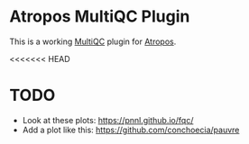 # Atropos MultiQC Plugin

This is a working [MultiQC](http://multiqc.info/) plugin for [Atropos](https://github.com/jdidion/atropos).

<<<<<<< HEAD
# TODO

* Look at these plots: https://pnnl.github.io/fqc/
* Add a plot like this: https://github.com/conchoecia/pauvre
